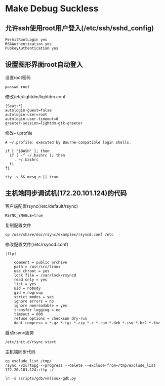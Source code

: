 # Make Debug Suckless

## 允许ssh使用root用户登入(/etc/ssh/sshd_config)

	PermitRootLogin yes
	RSAAuthentication yes
	PubkeyAuthentication yes

## 设置图形界面root自动登入

设置root密码

	passwd root

修改/etc/lightdm/lightdm.conf

	[Seat:*]
	autologin-guest=false
	autologin-user=root
	autologin-user-timeout=0
	greeter-session=lightdm-gtk-greeter

修改~/.profile

	# ~/.profile: executed by Bourne-compatible login shells.

	if [ "$BASH" ]; then
	  if [ -f ~/.bashrc ]; then
		. ~/.bashrc
	  fi
	fi

	tty -s && mesg n || true

## 主机端同步调试机(172.20.101.124)的代码

客户端配置rsync(/etc/default/rsync)

	RSYNC_ENABLE=true

复制配置文件

	cp /usr/share/doc/rsync/examples/rsyncd.conf /etc


修改配置文件(/etc/rsyncd.conf)

	[ftp]

		comment = public archive
		path = /usr/src/linux
		use chroot = yes
		lock file = /var/lock/rsyncd
		read only = yes
		list = yes
		uid = nobody
		gid = nogroup
		strict modes = yes
		ignore errors = no
		ignore nonreadable = yes
		transfer logging = no
		timeout = 600
		refuse options = checksum dry-run
		dont compress = *.gz *.tgz *.zip *.z *.rpm *.deb *.iso *.bz2 *.tbz

启动rsync服务

	/etc/init.d/rsync start

主机端同步代码

	cp exclude_list /tmp/
	rsync -vzurtopg --progress --delete --exclude-from=/tmp/exclude_list 172.20.101.124::ftp ./

	ln -s scripts/gdb/vmlinux-gdb.py
